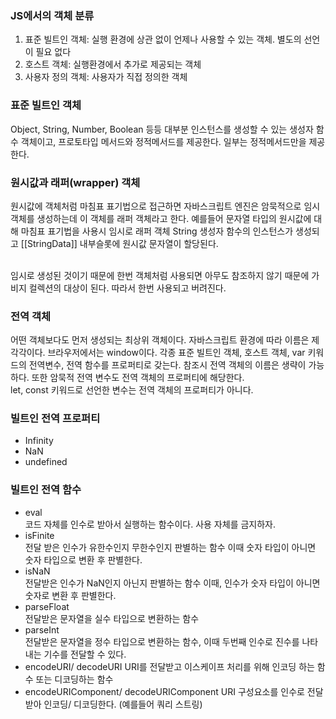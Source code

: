 ### JS에서의 객체 분류
1. 표준 빌트인 객체: 실행 환경에 상관 없이 언제나 사용할 수 있는 객체. 별도의 선언이 필요 없다
2. 호스트 객체: 실행환경에서 추가로 제공되는 객체
3. 사용자 정의 객체: 사용자가 직접 정의한 객체

### 표준 빌트인 객체
Object, String, Number, Boolean 등등 대부분 인스턴스를 생성할 수 있는 생성자 함수 객체이고, 프로토타입 메서드와 정적메서드를 제공한다. 일부는 정적메서드만을 제공한다.

### 원시값과 래퍼(wrapper) 객체
원시값에 객체처럼 마침표 표기법으로 접근하면 자바스크립트 엔진은 암묵적으로 임시 객체를 생성하는데 이 객체를 래퍼 객체라고 한다. 예를들어 문자열 타입의 원시값에 대해
마침표 표기법을 사용시 임시로 래퍼 객체 String 생성자 함수의 인스턴스가 생성되고 [[StringData]] 내부슬롯에 원시값 문자열이 할당된다.<br><br>

임시로 생성된 것이기 때문에 한번 객체처럼 사용되면 아무도 참조하지 않기 때문에 가비지 컬렉션의 대상이 된다. 따라서 한번 사용되고 버려진다.

### 전역 객체
어떤 객체보다도 먼저 생성되는 최상위 객체이다. 자바스크립트 환경에 따라 이름은 제각각이다. 브라우저에서는 window이다. 각종 표준 빌트인 객체, 호스트 객체, var 키워드의 전역변수,
전역 함수를 프로퍼티로 갖는다. 참조시 전역 객체의 이름은 생략이 가능하다. 또한 암묵적 전역 변수도 전역 객체의 프로퍼티에 해당한다.<br>
let, const 키워드로 선언한 변수는 전역 객체의 프로퍼티가 아니다.

### 빌트인 전역 프로퍼티
+ Infinity
+ NaN
+ undefined

### 빌트인 전역 함수
+ eval <br>
코드 자체를 인수로 받아서 실행하는 함수이다. 사용 자체를 금지하자.
+ isFinite <br>
전달 받은 인수가 유한수인지 무한수인지 판별하는 함수 이때 숫자 타입이 아니면 숫자 타입으로 변환 후 판별한다.
+ isNaN <br>
전달받은 인수가 NaN인지 아닌지 판별하는 함수 이때, 인수가 숫자 타입이 아니면 숫자로 변환 후 판별한다.
+ parseFloat <br>
전달받은 문자열을 실수 타입으로 변환하는 함수
+ parseInt <br>
전달받은 문자열을 정수 타입으로 변환하는 함수, 이때 두번째 인수로 진수를 나타내는 기수를 전달할 수 있다.
+ encodeURI/ decodeURI
URI를 전달받고 이스케이프 처리를 위해 인코딩 하는 함수 또는 디코딩하는 함수
+ encodeURIComponent/ decodeURIComponent
URI 구성요소를 인수로 전달받아 인코딩/ 디코딩한다. (예를들어 쿼리 스트링)
